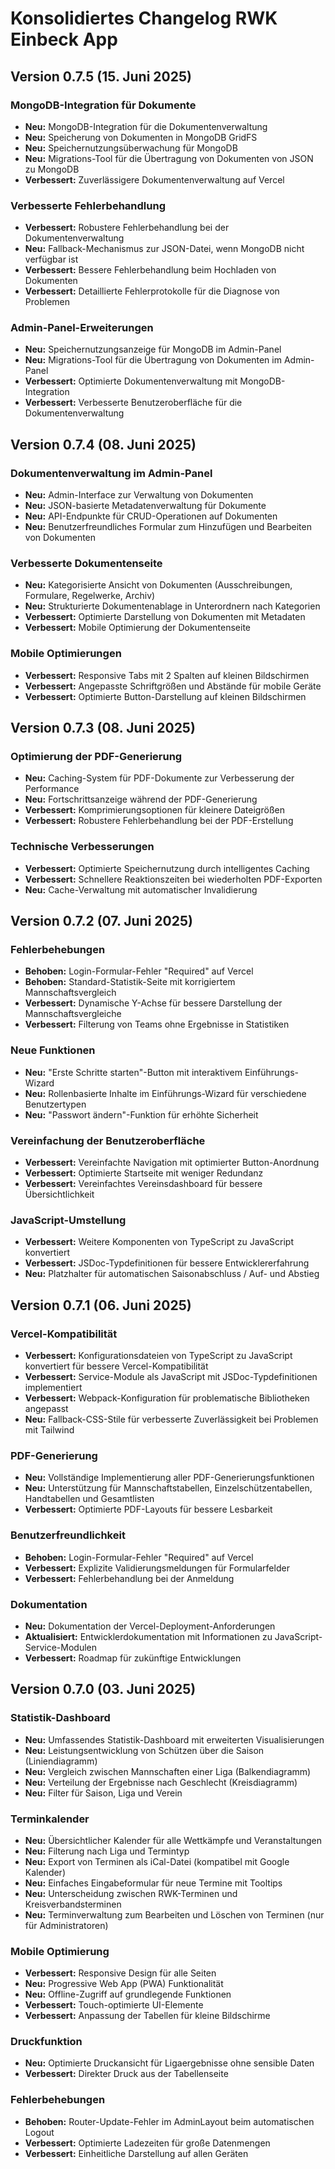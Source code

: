 # Konsolidiertes Changelog RWK Einbeck App

## Version 0.7.5 (15. Juni 2025)

### MongoDB-Integration für Dokumente
- **Neu:** MongoDB-Integration für die Dokumentenverwaltung
- **Neu:** Speicherung von Dokumenten in MongoDB GridFS
- **Neu:** Speichernutzungsüberwachung für MongoDB
- **Neu:** Migrations-Tool für die Übertragung von Dokumenten von JSON zu MongoDB
- **Verbessert:** Zuverlässigere Dokumentenverwaltung auf Vercel

### Verbesserte Fehlerbehandlung
- **Verbessert:** Robustere Fehlerbehandlung bei der Dokumentenverwaltung
- **Neu:** Fallback-Mechanismus zur JSON-Datei, wenn MongoDB nicht verfügbar ist
- **Verbessert:** Bessere Fehlerbehandlung beim Hochladen von Dokumenten
- **Verbessert:** Detaillierte Fehlerprotokolle für die Diagnose von Problemen

### Admin-Panel-Erweiterungen
- **Neu:** Speichernutzungsanzeige für MongoDB im Admin-Panel
- **Neu:** Migrations-Tool für die Übertragung von Dokumenten im Admin-Panel
- **Verbessert:** Optimierte Dokumentenverwaltung mit MongoDB-Integration
- **Verbessert:** Verbesserte Benutzeroberfläche für die Dokumentenverwaltung

## Version 0.7.4 (08. Juni 2025)

### Dokumentenverwaltung im Admin-Panel
- **Neu:** Admin-Interface zur Verwaltung von Dokumenten
- **Neu:** JSON-basierte Metadatenverwaltung für Dokumente
- **Neu:** API-Endpunkte für CRUD-Operationen auf Dokumenten
- **Neu:** Benutzerfreundliches Formular zum Hinzufügen und Bearbeiten von Dokumenten

### Verbesserte Dokumentenseite
- **Neu:** Kategorisierte Ansicht von Dokumenten (Ausschreibungen, Formulare, Regelwerke, Archiv)
- **Neu:** Strukturierte Dokumentenablage in Unterordnern nach Kategorien
- **Verbessert:** Optimierte Darstellung von Dokumenten mit Metadaten
- **Verbessert:** Mobile Optimierung der Dokumentenseite

### Mobile Optimierungen
- **Verbessert:** Responsive Tabs mit 2 Spalten auf kleinen Bildschirmen
- **Verbessert:** Angepasste Schriftgrößen und Abstände für mobile Geräte
- **Verbessert:** Optimierte Button-Darstellung auf kleinen Bildschirmen

## Version 0.7.3 (08. Juni 2025)

### Optimierung der PDF-Generierung
- **Neu:** Caching-System für PDF-Dokumente zur Verbesserung der Performance
- **Neu:** Fortschrittsanzeige während der PDF-Generierung
- **Verbessert:** Komprimierungsoptionen für kleinere Dateigrößen
- **Verbessert:** Robustere Fehlerbehandlung bei der PDF-Erstellung

### Technische Verbesserungen
- **Verbessert:** Optimierte Speichernutzung durch intelligentes Caching
- **Verbessert:** Schnellere Reaktionszeiten bei wiederholten PDF-Exporten
- **Neu:** Cache-Verwaltung mit automatischer Invalidierung

## Version 0.7.2 (07. Juni 2025)

### Fehlerbehebungen
- **Behoben:** Login-Formular-Fehler "Required" auf Vercel
- **Behoben:** Standard-Statistik-Seite mit korrigiertem Mannschaftsvergleich
- **Verbessert:** Dynamische Y-Achse für bessere Darstellung der Mannschaftsvergleiche
- **Verbessert:** Filterung von Teams ohne Ergebnisse in Statistiken

### Neue Funktionen
- **Neu:** "Erste Schritte starten"-Button mit interaktivem Einführungs-Wizard
- **Neu:** Rollenbasierte Inhalte im Einführungs-Wizard für verschiedene Benutzertypen
- **Neu:** "Passwort ändern"-Funktion für erhöhte Sicherheit

### Vereinfachung der Benutzeroberfläche
- **Verbessert:** Vereinfachte Navigation mit optimierter Button-Anordnung
- **Verbessert:** Optimierte Startseite mit weniger Redundanz
- **Verbessert:** Vereinfachtes Vereinsdashboard für bessere Übersichtlichkeit

### JavaScript-Umstellung
- **Verbessert:** Weitere Komponenten von TypeScript zu JavaScript konvertiert
- **Verbessert:** JSDoc-Typdefinitionen für bessere Entwicklererfahrung
- **Neu:** Platzhalter für automatischen Saisonabschluss / Auf- und Abstieg

## Version 0.7.1 (06. Juni 2025)

### Vercel-Kompatibilität
- **Verbessert:** Konfigurationsdateien von TypeScript zu JavaScript konvertiert für bessere Vercel-Kompatibilität
- **Verbessert:** Service-Module als JavaScript mit JSDoc-Typdefinitionen implementiert
- **Verbessert:** Webpack-Konfiguration für problematische Bibliotheken angepasst
- **Neu:** Fallback-CSS-Stile für verbesserte Zuverlässigkeit bei Problemen mit Tailwind

### PDF-Generierung
- **Neu:** Vollständige Implementierung aller PDF-Generierungsfunktionen
- **Neu:** Unterstützung für Mannschaftstabellen, Einzelschützentabellen, Handtabellen und Gesamtlisten
- **Verbessert:** Optimierte PDF-Layouts für bessere Lesbarkeit

### Benutzerfreundlichkeit
- **Behoben:** Login-Formular-Fehler "Required" auf Vercel
- **Verbessert:** Explizite Validierungsmeldungen für Formularfelder
- **Verbessert:** Fehlerbehandlung bei der Anmeldung

### Dokumentation
- **Neu:** Dokumentation der Vercel-Deployment-Anforderungen
- **Aktualisiert:** Entwicklerdokumentation mit Informationen zu JavaScript-Service-Modulen
- **Verbessert:** Roadmap für zukünftige Entwicklungen

## Version 0.7.0 (03. Juni 2025)

### Statistik-Dashboard
- **Neu:** Umfassendes Statistik-Dashboard mit erweiterten Visualisierungen
- **Neu:** Leistungsentwicklung von Schützen über die Saison (Liniendiagramm)
- **Neu:** Vergleich zwischen Mannschaften einer Liga (Balkendiagramm)
- **Neu:** Verteilung der Ergebnisse nach Geschlecht (Kreisdiagramm)
- **Neu:** Filter für Saison, Liga und Verein

### Terminkalender
- **Neu:** Übersichtlicher Kalender für alle Wettkämpfe und Veranstaltungen
- **Neu:** Filterung nach Liga und Termintyp
- **Neu:** Export von Terminen als iCal-Datei (kompatibel mit Google Kalender)
- **Neu:** Einfaches Eingabeformular für neue Termine mit Tooltips
- **Neu:** Unterscheidung zwischen RWK-Terminen und Kreisverbandsterminen
- **Neu:** Terminverwaltung zum Bearbeiten und Löschen von Terminen (nur für Administratoren)

### Mobile Optimierung
- **Verbessert:** Responsive Design für alle Seiten
- **Neu:** Progressive Web App (PWA) Funktionalität
- **Neu:** Offline-Zugriff auf grundlegende Funktionen
- **Verbessert:** Touch-optimierte UI-Elemente
- **Verbessert:** Anpassung der Tabellen für kleine Bildschirme

### Druckfunktion
- **Neu:** Optimierte Druckansicht für Ligaergebnisse ohne sensible Daten
- **Verbessert:** Direkter Druck aus der Tabellenseite

### Fehlerbehebungen
- **Behoben:** Router-Update-Fehler im AdminLayout beim automatischen Logout
- **Verbessert:** Optimierte Ladezeiten für große Datenmengen
- **Verbessert:** Einheitliche Darstellung auf allen Geräten